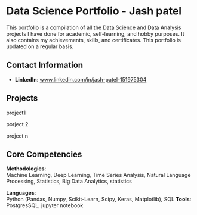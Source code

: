 # Data Science Portfolio - Jash patel

This portfolio is a compilation of all the Data Science and Data Analysis projects I have done for academic, self-learning, and hobby purposes. It also contains my achievements, skills, and certificates. This portfolio is updated on a regular basis.

## Contact Information
- **LinkedIn**: www.linkedin.com/in/jash-patel-151975304

## Projects

project1


porject 2


project n







## Core Competencies

**Methodologies**:  
Machine Learning, Deep Learning, Time Series Analysis, Natural Language Processing, Statistics, Big Data Analytics, statistics

**Languages**:  
Python (Pandas, Numpy, Scikit-Learn, Scipy, Keras, Matplotlib), SQL
**Tools**:  
PostgresSQL, jupyter notebook
